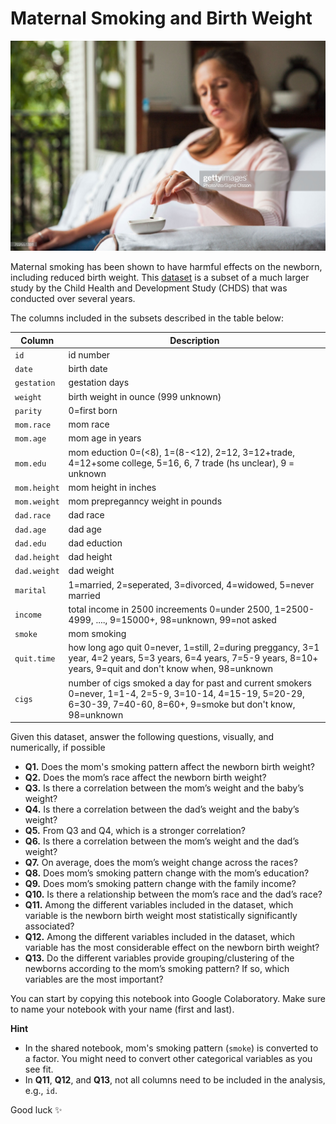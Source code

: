 # Maternal Smoking and Birth Weight

![Maternal Smoking](images/smoking.jpeg)

Maternal smoking has been shown to have harmful effects on the newborn, including reduced birth weight. This [dataset](smoking.tsv) is a subset of a much larger study by the Child Health and Development Study (CHDS) that was conducted over several years.

The columns included in the subsets described in the table below:

| Column | Description |
| -- | -- |
| `id` | id number |
| `date` | birth date |
| `gestation` | gestation days |
| `weight` | birth weight in ounce (999 unknown) |
| `parity` | 0=first born |
| `mom.race` | mom race |
| `mom.age` | mom age in years |
| `mom.edu` | mom eduction 0=(<8), 1=(8-<12), 2=12, 3=12+trade, 4=12+some college, 5=16, 6, 7 trade (hs unclear), 9 = unknown |
| `mom.height` | mom height in inches |
| `mom.weight` | mom prepreganncy weight in pounds |
| `dad.race` | dad race |
| `dad.age` | dad age |
| `dad.edu` | dad eduction |
| `dad.height` | dad height |
| `dad.weight` | dad weight |
| `marital` | 1=married, 2=seperated, 3=divorced, 4=widowed, 5=never married |
| `income` | total income in 2500 increements 0=under 2500, 1=2500-4999, ...., 9=15000+, 98=unknown, 99=not asked |
| `smoke` | mom smoking
| `quit.time` | how long ago quit 0=never, 1=still, 2=during preggancy, 3=1 year, 4=2 years, 5=3 years, 6=4 years, 7=5-9 years, 8=10+ years, 9=quit and don't know when, 98=unknown |
| `cigs` | number of cigs smoked a day for past and current smokers 0=never, 1=1-4, 2=5-9, 3=10-14, 4=15-19, 5=20-29, 6=30-39, 7=40-60, 8=60+, 9=smoke but don't know, 98=unknown |

Given this dataset, answer the following questions, visually, and numerically, if possible

- **Q1.** Does the mom's smoking pattern affect the newborn birth weight?
- **Q2.** Does the mom’s race affect the newborn birth weight?
- **Q3.** Is there a correlation between the mom’s weight and the baby’s weight?
- **Q4.** Is there a correlation between the dad’s weight and the baby’s weight?
- **Q5.** From Q3 and Q4, which is a stronger correlation?
- **Q6.** Is there a correlation between the mom’s weight and the dad’s weight?
- **Q7.** On average, does the mom’s weight change across the races?
- **Q8.** Does mom’s smoking pattern change with the mom’s education?
- **Q9.** Does mom’s smoking pattern change with the family income?
- **Q10.** Is there a relationship between the mom’s race and the dad’s race?
- **Q11.** Among the different variables included in the dataset, which variable is the newborn birth weight most statistically significantly associated?
- **Q12.** Among the different variables included in the dataset, which variable has the most considerable effect on the newborn birth weight?
- **Q13.** Do the different variables provide grouping/clustering of the newborns according to the mom’s smoking pattern? If so, which variables are the most important?

You can start by copying this notebook into Google Colaboratory. Make sure to name your notebook with your name (first and last).

**Hint**
- In the shared notebook, mom's smoking pattern (`smoke`) is converted to a factor. You might need to convert other categorical variables as you see fit.
- In **Q11**, **Q12**, and **Q13**, not all columns need to be included in the analysis, e.g., `id`.

Good luck ✨
